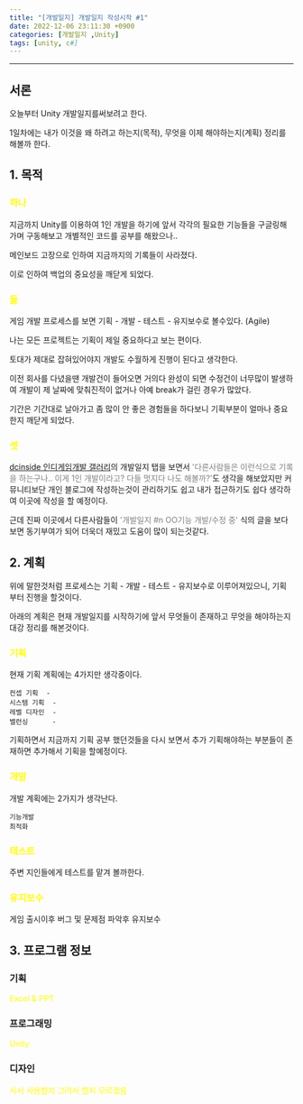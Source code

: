 ```yaml
---
title: "[개발일지] 개발일지 작성시작 #1"
date: 2022-12-06 23:11:30 +0900
categories: [개발일지 ,Unity]
tags: [unity, c#]
---
```


<hr>

## 서론
오늘부터 Unity 개발일지를써보려고 한다.

1일차에는 내가 이것을 왜 하려고 하는지(목적), 무엇을 이제 해야하는지(계획) 정리를 해볼까 한다.

## 1. 목적

### <font style="color:yellow">하나</font>
지금까지 Unity를 이용하여 1인 개발을 하기에 앞서 각각의 필요한 기능들을 구글링해가며 구동해보고 개별적인 코드를 공부를 해왔으나..

메인보드 고장으로 인하여 지금까지의 기록들이 사라졌다.

이로 인하여 백업의 중요성을 깨닫게 되었다.

### <font style="color:yellow">둘</font>

게임 개발 프로세스를 보면 기획 - 개발 - 테스트 - 유지보수로 볼수있다. (Agile)

나는 모든 프로젝트는 기획이 제일 중요하다고 보는 편이다.

토대가 제대로 잡혀있어야지 개발도 수월하게 진행이 된다고 생각한다.

이전 회사를 다녔을땐 개발건이 들어오면 거의다 완성이 되면 수정건이 너무많이 발생하여 개발이 제 날짜에 맞춰진적이 없거나 아예 break가 걸린 경우가 많았다.

기간은 기간대로 날아가고 좀 많이 안 좋은 경험들을 하다보니 기획부분이 얼마나 중요한지 깨닫게 되었다.




### <font style="color:yellow">셋</font>

[dcinside 인디게임개발 갤러리](https://gall.dcinside.com/mgallery/board/lists?id=game_dev)의 개발일지 탭을 보면서 <font style="color:grey">'다른사람들은 이런식으로 기록을 하는구나.. 이게 1인 개발이라고? 다들 멋지다 나도 해볼까?'</font>도 생각을 해보았지만 커뮤니티보단 개인 블로그에 작성하는것이 관리하기도 쉽고 내가 접근하기도 쉽다 생각하여 이곳에 작성을 할 예정이다.

근데 진짜 이곳에서 다른사람들이 <font style="color:grey">'개발일지 #n OO기능 개발/수정 중'</font> 식의 글을 보다보면 동기부여가 되어 더욱더 재밌고 도움이 많이 되는것같다.


## 2. 계획

위에 말한것처럼 프로세스는 기획 - 개발 - 테스트 - 유지보수로 이루어져있으니, 기획부터 진행을 할것이다.

아래의 계획은 현재 개발일지를 시작하기에 앞서 무엇들이 존재하고 무엇을 해야하는지 대강 정리를 해본것이다.

### <font style="color:yellow">기획</font>

현재 기획 계획에는 4가지만 생각중이다.

    컨셉 기획  -
    시스템 기획  -
    레벨 디자인  -
    밸런싱      -

기획하면서 지금까지 기획 공부 했던것들을 다시 보면서 추가 기획해야하는 부분들이 존재하면 추가해서 기획을 할예정이다.


### <font style="color:yellow">개발</font>

개발 계획에는 2가지가 생각난다.
    
    기능개발
    최적화
    

### <font style="color:yellow">테스트</font>

주변 지인들에게 테스트를 맡겨 볼까한다.

### <font style="color:yellow">유지보수</font>

게임 출시이후 버그 및 문제점 파악후 유지보수



## 3. 프로그램 정보

### 기획

<font style="color:yellow">Excel & PPT</font>

### 프로그래밍

<font style="color:yellow">Unity</font>

### 디자인

<font style="color:yellow">사서 사용할지 그려서 할지 모르겠음</font>
